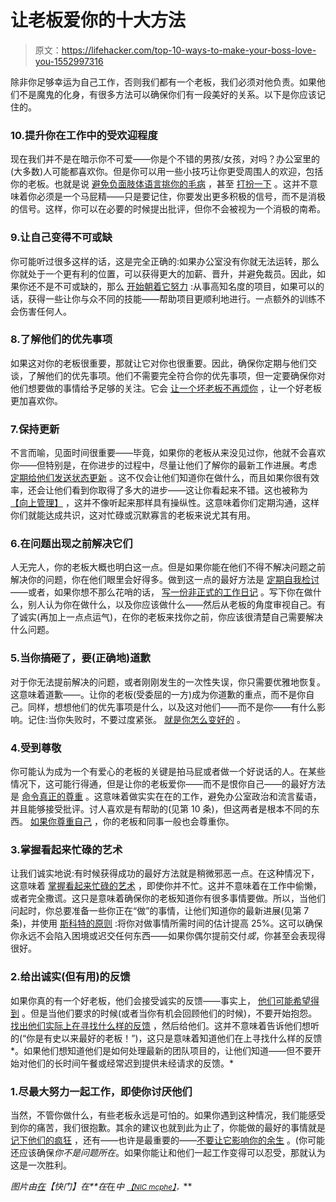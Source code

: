 # 让老板爱你的十大方法

> 原文：<https://lifehacker.com/top-10-ways-to-make-your-boss-love-you-1552997316>

除非你足够幸运为自己工作，否则我们都有一个老板，我们必须对他负责。如果他们不是魔鬼的化身，有很多方法可以确保你们有一段美好的关系。以下是你应该记住的。



### 10.提升你在工作中的受欢迎程度

现在我们并不是在暗示你不可爱——你是个不错的男孩/女孩，对吗？办公室里的(大多数)人可能都喜欢你。但是你可以用一些小技巧让你更受周围人的欢迎，包括你的老板。也就是说 [避免负面肢体语言](https://lifehacker.com/avoid-these-negative-body-language-cues-when-going-on-a-5891517)[挑你的毛病](http://lifehacker.com/boost-your-likeability-at-work-with-a-few-minor-behavio-5988535) ，甚至 [打扮一下](http://lifehacker.com/the-psychology-behind-how-clothing-influences-how-peopl-5992874) 。这并不意味着你必须是一个马屁精——只是要记住，你要发出更多积极的信号，而不是消极的信号。这样，你可以在必要的时候提出批评，但你不会被视为一个消极的南希。

### 9.让自己变得不可或缺

你可能听过很多这样的话，这是完全正确的:如果办公室没有你就无法运转，那么你就处于一个更有利的位置，可以获得更大的加薪、晋升，并避免裁员。因此，如果你还不是不可或缺的，那么 [开始朝着它努力](https://lifehacker.com/how-to-make-yourself-indispensable-at-work-1113590784) :从事高知名度的项目，如果可以的话，获得一些让你与众不同的技能——帮助项目更顺利地进行。一点额外的训练不会伤害任何人。

### 8.了解他们的优先事项

如果这对你的老板很重要，那就让它对你也很重要。因此，确保你定期与他们交谈，了解他们的优先事项。他们不需要完全符合你的优先事项，但一定要确保你对他们想要做的事情给予足够的关注。它会 [让一个坏老板不再烦你](http://lifehacker.com/keep-an-eye-on-your-bosss-priorities-and-stick-to-them-5908480) ，让一个好老板更加喜欢你。

### 7.保持更新

不言而喻，见面时间很重要——毕竟，如果你的老板从来没见过你，他就不会喜欢你——但特别是，在你进步的过程中，尽量让他们了解你的最新工作进展。考虑 [定期给他们发送状态更新](https://lifehacker.com/send-your-boss-a-weekly-status-update-to-stay-visible-1548900492) 。这不仅会让他们知道你在做什么，而且如果你很有效率，还会让他们看到你取得了多大的进步——这让你看起来不错。这也被称为 [【向上管理】](http://lifehacker.com/learn-to-manage-up-to-keep-your-boss-happy-and-off-your-5988523) ，这并不像听起来那样具有操纵性。这意味着你们定期沟通，这样你们就能达成共识，这对忙碌或沉默寡言的老板来说尤其有用。

### 6.在问题出现之前解决它们

人无完人，你的老板大概也明白这一点。但是如果你能在他们不得不解决问题之前解决你的问题，你在他们眼里会好得多。做到这一点的最好方法是 [定期自我检讨](https://lifehacker.com/how-to-do-a-proper-self-review-and-identify-your-profes-5967786)——或者，如果你想不那么花哨的话， [写一份非正式的工作日记](http://lifehacker.com/keep-a-work-diary-to-minimize-mistakes-and-document-suc-5816473) 。写下你在做什么，别人认为你在做什么，以及你应该做什么——然后从老板的角度审视自己。有了诚实(再加上一点点运气)，在你的老板来找你之前，你应该很清楚自己需要解决什么问题。

### 5.当你搞砸了，要(正确地)道歉

对于你无法提前解决的问题，或者刚刚发生的一次性失误，你只需要优雅地恢复。这意味着道歉——。让你的老板(受委屈的一方)成为你道歉的重点，而不是你自己。同样，想想他们的优先事项是什么，以及这对他们——而不是你——有什么影响。记住:当你失败时，不要过度紧张。 [就是你怎么变好的](http://lifehacker.com/reframe-how-you-think-about-failure-by-changing-its-def-596193760) 。

### 4.受到尊敬

你可能认为成为一个有爱心的老板的关键是拍马屁或者做一个好说话的人。在某些情况下，这可能行得通，但是让你的老板爱你——而不是恨你自己——的最好方法是 [命令真正的尊重](https://lifehacker.com/how-to-command-respect-at-work-5797274) 。这意味着做实实在在的工作，避免办公室政治和流言蜚语，并且能够接受批评。讨人喜欢是有帮助的(见第 10 条)，但这两者是根本不同的东西。 [如果你尊重自己](http://lifehacker.com/stop-caring-about-what-others-think-and-get-back-your-1493922746) ，你的老板和同事一般也会尊重你。

### 3.掌握看起来忙碌的艺术

让我们诚实地说:有时候获得成功的最好方法就是稍微邪恶一点。在这种情况下，这意味着 [掌握看起来忙碌的艺术](https://lifehacker.com/how-to-master-the-art-of-looking-busy-5952456) ，即使你并不忙。这并不意味着在工作中偷懒，或者完全撒谎。这只是意味着确保你的老板知道你有很多事情要做。所以，当他们问起时，你总要准备一些你正在“做”的事情，让他们知道你的最新进展(见第 7 条)，并使用 [斯科特的原则](http://www.urbandictionary.com/define.php?term=Scotty%20Principle) :将你对做事情所需时间的估计提高 25%。这可以确保你永远不会陷入困境或迟交任何东西——如果你偶尔提前交付*或*，你甚至会表现得很好。

### 2.给出诚实(但有用)的反馈

如果你真的有一个好老板，他们会接受诚实的反馈——事实上， [他们可能希望得到](https://lifehacker.com/dont-be-afraid-to-give-negative-feedback-people-actua-1503468412) 。但是当他们要求的时候(或者当你有机会回顾他们的时候)，不要开始抱怨。 [找出他们实际上在寻找什么样的反馈](http://lifehacker.com/the-best-way-to-give-honest-feedback-to-your-boss-5985784) ，然后给他们。这并不意味着告诉他们想听的(“你是有史以来最好的老板！”)，这只是意味着知道他们在上寻找什么样的反馈*。如果他们想知道他们是如何处理最新的团队项目的，让他们知道——但不要开始对他们的长时间午餐或经常迟到提供未经请求的反馈。*

### 1.尽最大努力一起工作，即使你讨厌他们

当然，不管你做什么，有些老板永远是可怕的。如果你遇到这种情况，我们能感受到你的痛苦，我们很抱歉。其余的建议也就到此为止了，你能做的最好的事情就是[记下他们的疯狂](http://lifehacker.com/how-to-deal-with-your-crazy-boss-5825982) ，还有——也许是最重要的——[不要让它影响你的余生](http://lifehacker.com/your-boss-is-bad-for-you-why-bad-bosses-infect-your-li-5888886) 。(你可能还应该确保*你不是问题所在*。如果你能让和他们一起工作变得可以忍受，那就认为这是一次胜利。

*图片由*[*在*](http://www.shutterstock.com/pic.mhtml?id=140530069&src=id)*【快门】在**在*在*中* [*<small>【NIC mcphe】</small>*](http://www.flickr.com/photos/nics_events/2350462798/)*<small>，</small>***